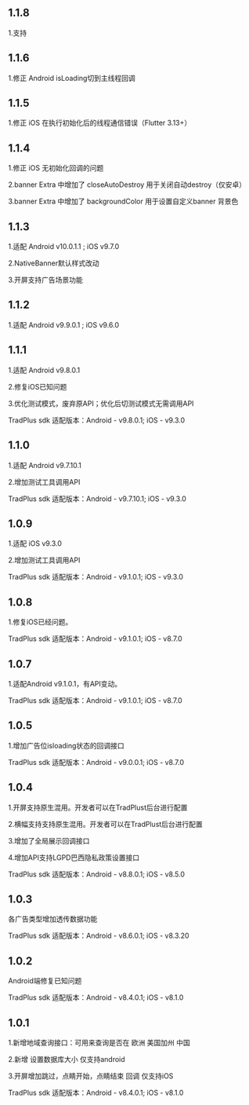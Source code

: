 ## 1.1.8

1.支持

## 1.1.6

1.修正 Android isLoading切到主线程回调

## 1.1.5

1.修正 iOS 在执行初始化后的线程通信错误（Flutter 3.13+）

## 1.1.4
1.修正 iOS 无初始化回调的问题

2.banner Extra 中增加了 closeAutoDestroy 用于关闭自动destroy（仅安卓）

3.banner Extra 中增加了 backgroundColor 用于设置自定义banner 背景色


## 1.1.3

1.适配 Android v10.0.1.1 ; iOS v9.7.0

2.NativeBanner默认样式改动

3.开屏支持广告场景功能


## 1.1.2

1.适配 Android v9.9.0.1 ; iOS v9.6.0


## 1.1.1

1.适配 Android v9.8.0.1

2.修复iOS已知问题

3.优化测试模式，废弃原API；优化后切测试模式无需调用API

TradPlus sdk 适配版本：Android - v9.8.0.1; iOS - v9.3.0

## 1.1.0

1.适配 Android v9.7.10.1

2.增加测试工具调用API

TradPlus sdk 适配版本：Android - v9.7.10.1; iOS - v9.3.0

## 1.0.9

1.适配 iOS v9.3.0

2.增加测试工具调用API

TradPlus sdk 适配版本：Android - v9.1.0.1; iOS - v9.3.0

## 1.0.8

1.修复iOS已经问题。

TradPlus sdk 适配版本：Android - v9.1.0.1; iOS - v8.7.0

## 1.0.7

1.适配Android v9.1.0.1，有API变动。

TradPlus sdk 适配版本：Android - v9.1.0.1; iOS - v8.7.0

## 1.0.5

1.增加广告位isloading状态的回调接口

TradPlus sdk 适配版本：Android - v9.0.0.1; iOS - v8.7.0

## 1.0.4

1.开屏支持原生混用。开发者可以在TradPlust后台进行配置

2.横幅支持支持原生混用。开发者可以在TradPlust后台进行配置

3.增加了全局展示回调接口

4.增加API支持LGPD巴西隐私政策设置接口

TradPlus sdk 适配版本：Android - v8.8.0.1; iOS - v8.5.0

## 1.0.3

各广告类型增加透传数据功能

TradPlus sdk 适配版本：Android - v8.6.0.1; iOS - v8.3.20

## 1.0.2

Android端修复已知问题

TradPlus sdk 适配版本：Android - v8.4.0.1; iOS - v8.1.0

## 1.0.1

1.新增地域查询接口：可用来查询是否在 欧洲 美国加州 中国

2.新增 设置数据库大小 仅支持android

3.开屏增加跳过，点睛开始，点睛结束 回调 仅支持iOS

TradPlus sdk 适配版本：Android - v8.4.0.1; iOS - v8.1.0